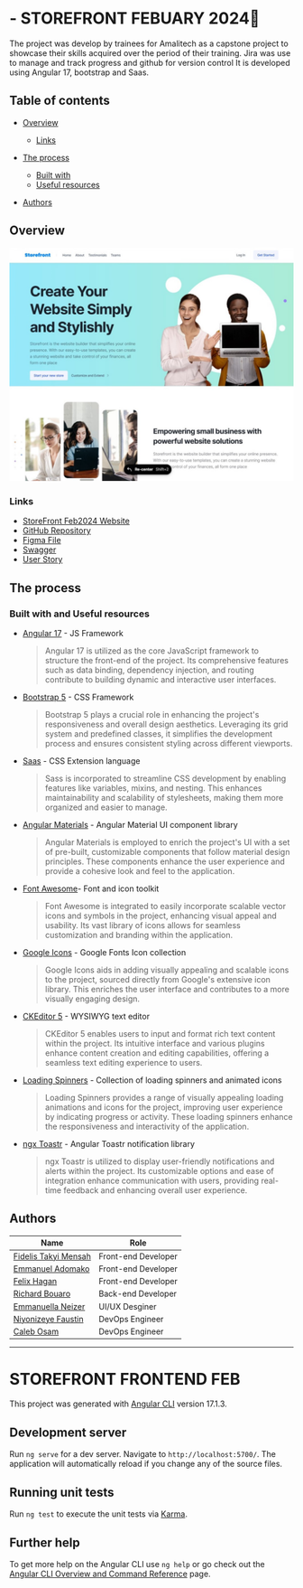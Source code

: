 # - STOREFRONT FEBUARY 2024🚀

The project was develop by trainees for Amalitech as a capstone project to showcase their skills acquired over the period of their training. Jira was use to manage and track progress and github for version control
It is developed using Angular 17, bootstrap and Saas.

## Table of contents

- [Overview](#overview)

  - [Links](#links)

- [The process](#the-process)

  - [Built with](#built-with-and-useful-resources)
  - [Useful resources](#built-with-and-useful-resources)

- [Authors](#authors)

## Overview

[![Landingpage for the StoreFront](src\assets\images\landing-page-image.jpg)](https://storefront.amalitech-dev.net/)

### Links

- [StoreFront Feb2024 Website](https://storefront.amalitech-dev.net/ "StoreFront Feb2024 website")
- [GitHub Repository](https://github.com/fidelismensah/REST-Countries-API "GItHub Repo for StoreFront Feb2024")
- [Figma File](https://www.figma.com/file/R1hBwMAszUEViFQ804GsbV/Storefront?type=design&node-id=2075%3A91951&mode=design&t=cwQrOdFUDCzD8Oop-1 "Figma File StoreFront")
- [Swagger](https://storefront-backend-jan-dev-api.vercel.app "Store Front API Documentation")
- [User Story](https://amali-tech.atlassian.net/jira/software/projects/SO/boards/220 "User Stories on Jira")

## The process

### Built with and Useful resources

- [Angular 17](https://angular.io/) - JS Framework

  > Angular 17 is utilized as the core JavaScript framework to structure the front-end of the project. Its comprehensive features such as data binding, dependency injection, and routing contribute to building dynamic and interactive user interfaces.

- [Bootstrap 5](https://getbootstrap.com/) - CSS Framework

  > Bootstrap 5 plays a crucial role in enhancing the project's responsiveness and overall design aesthetics. Leveraging its grid system and predefined classes, it simplifies the development process and ensures consistent styling across different viewports.

- [Saas](https://sass-lang.com/) - CSS Extension language

  > Sass is incorporated to streamline CSS development by enabling features like variables, mixins, and nesting. This enhances maintainability and scalability of stylesheets, making them more organized and easier to manage.

- [Angular Materials](https://material.angular.io/) - Angular Material UI component library

  > Angular Materials is employed to enrich the project's UI with a set of pre-built, customizable components that follow material design principles. These components enhance the user experience and provide a cohesive look and feel to the application.

- [Font Awesome](https://fontawesome.com)- Font and icon toolkit

  > Font Awesome is integrated to easily incorporate scalable vector icons and symbols in the project, enhancing visual appeal and usability. Its vast library of icons allows for seamless customization and branding within the application.

- [Google Icons](https://fonts.google.com/icons) - Google Fonts Icon collection

  > Google Icons aids in adding visually appealing and scalable icons to the project, sourced directly from Google's extensive icon library. This enriches the user interface and contributes to a more visually engaging design.

- [CKEditor 5](https://ckeditor.com/) - WYSIWYG text editor

  > CKEditor 5 enables users to input and format rich text content within the project. Its intuitive interface and various plugins enhance content creation and editing capabilities, offering a seamless text editing experience to users.

- [Loading Spinners](https://loading.io/css/) - Collection of loading spinners and animated icons

  > Loading Spinners provides a range of visually appealing loading animations and icons for the project, improving user experience by indicating progress or activity. These loading spinners enhance the responsiveness and interactivity of the application.

- [ngx Toastr](https://www.npmjs.com/package/ngx-toastr/v/17.0.2) - Angular Toastr notification library

  > ngx Toastr is utilized to display user-friendly notifications and alerts within the project. Its customizable options and ease of integration enhance communication with users, providing real-time feedback and enhancing overall user experience.

## Authors

| Name                                                                       | Role                |
| -------------------------------------------------------------------------- | ------------------- |
| [Fidelis Takyi Mensah](https://github.com/amt-fidelis-mensah)              | Front-end Developer |
| [Emmanuel Adomako](https://github.com/amt-emmanuel-adomako)                | Front-end Developer |
| [Felix Hagan](https://github.com/amt-felix-hagan)                          | Front-end Developer |
| [Richard Bouaro](https://amalitechtraining.slack.com/archives/D06LBA9NT7S) | Back-end Developer  |
| [Emmanuella Neizer](https://www.your-site.com)                             | UI/UX Desginer      |
| [Niyonizeye Faustin](https://github.com/niyonizeyefaustin)                 | DevOps Engineer     |
| [Caleb Osam](https://github.com/Calebosam)                                 | DevOps Engineer     |

---

# STOREFRONT FRONTEND FEB

This project was generated with [Angular CLI](https://github.com/angular/angular-cli) version 17.1.3.

## Development server

Run `ng serve` for a dev server. Navigate to `http://localhost:5700/`. The application will automatically reload if you change any of the source files.

## Running unit tests

Run `ng test` to execute the unit tests via [Karma](https://karma-runner.github.io).

## Further help

To get more help on the Angular CLI use `ng help` or go check out the [Angular CLI Overview and Command Reference](https://angular.io/cli) page.

